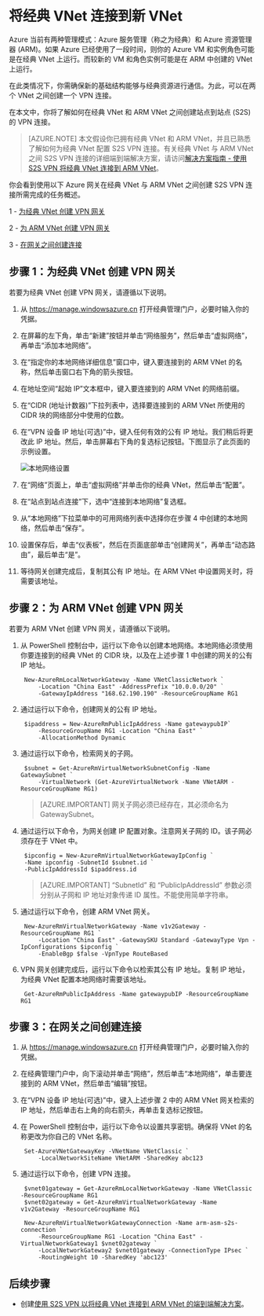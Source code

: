 <!-- ARM: tested -->

<properties 
   pageTitle="如何在 Azure 中将经典 VNet 连接到 ARM VNet"
   description="了解如何在经典 VNet 和新 VNet 之间创建 VPN 连接"
   services="virtual-network"
   documentationCenter="na"
   authors="telmosampaio"
   manager="carmonm"
   editor="tysonn" />
<tags
	ms.service="virtual-network"
	ms.date="03/22/2016"
	wacn.date="06/06/2016"/>

# 将经典 VNet 连接到新 VNet

Azure 当前有两种管理模式：Azure 服务管理（称之为经典）和 Azure 资源管理器 (ARM)。如果 Azure 已经使用了一段时间，则你的 Azure VM 和实例角色可能是在经典 VNet 上运行。而较新的 VM 和角色实例可能是在 ARM 中创建的 VNet 上运行。

在此类情况下，你需确保新的基础结构能够与经典资源进行通信。为此，可以在两个 VNet 之间创建一个 VPN 连接。

在本文中，你将了解如何在经典 VNet 和 ARM VNet 之间创建站点到站点 (S2S) 的 VPN 连接。

>[AZURE.NOTE] 本文假设你已拥有经典 VNet 和 ARM VNet，并且已熟悉了解如何为经典 VNet 配置 S2S VPN 连接。有关经典 VNet 与 ARM VNet 之间 S2S VPN 连接的详细端到端解决方案，请访问[解决方案指南 - 使用 S2S VPN 将经典 VNet 连接到 ARM VNet](/documentation/articles/virtual-networks-arm-asm-s2s/)。

你会看到使用以下 Azure 网关在经典 VNet 与 ARM VNet 之间创建 S2S VPN 连接所需完成的任务概述。

1 - [为经典 VNet 创建 VPN 网关](#Step-1:-Create-a-VPN-gateway-for-the-classic-VNet)

2 - [为 ARM VNet 创建 VPN 网关](#Step-2:-Create-a-VPN-gateway-for-the-ARM-VNet)

3 - [在网关之间创建连接](#Step-3:-Create-a-connection-between-the-gateways)

## <a name="Step-1:-Create-a-VPN-gateway-for-the-classic-VNet"></a> 步骤 1：为经典 VNet 创建 VPN 网关

若要为经典 VNet 创建 VPN 网关，请遵循以下说明。

1. 从 https://manage.windowsazure.cn 打开经典管理门户，必要时输入你的凭据。
2. 在屏幕的左下角，单击“新建”按钮并单击“网络服务”，然后单击“虚拟网络”，再单击“添加本地网络”。
3. 在“指定你的本地网络详细信息”窗口中，键入要连接到的 ARM VNet 的名称，然后单击窗口右下角的箭头按钮。
3. 在地址空间“起始 IP”文本框中，键入要连接到的 ARM VNet 的网络前缀。 
4. 在“CIDR (地址计数器)”下拉列表中，选择要连接到的 ARM VNet 所使用的 CIDR 块的网络部分中使用的位数。
5. 在“VPN 设备 IP 地址(可选)”中，键入任何有效的公有 IP 地址。我们稍后将更改此 IP 地址。然后，单击屏幕右下角的复选标记按钮。下图显示了此页面的示例设置。

	![本地网络设置](./media/virtual-networks-arm-asm-s2s-howto/figurex1.png)

5. 在“网络”页面上，单击“虚拟网络”并单击你的经典 VNet，然后单击“配置”。
6. 在“站点到站点连接”下，选中“连接到本地网络”复选框。
7. 从“本地网络”下拉菜单中的可用网络列表中选择你在步骤 4 中创建的本地网络，然后单击“保存”。
8. 设置保存后，单击“仪表板”，然后在页面底部单击“创建网关”，再单击“动态路由”，最后单击“是”。
9. 等待网关创建完成后，复制其公有 IP 地址。在 ARM VNet 中设置网关时，将需要该地址。

## <a name="Step-2:-Create-a-VPN-gateway-for-the-ARM-VNet"></a> 步骤 2：为 ARM VNet 创建 VPN 网关

若要为 ARM VNet 创建 VPN 网关，请遵循以下说明。

1. 从 PowerShell 控制台中，运行以下命令以创建本地网络。本地网络必须使用你要连接到的经典 VNet 的 CIDR 块，以及在上述步骤 1 中创建的网关的公有 IP 地址。

		New-AzureRmLocalNetworkGateway -Name VNetClassicNetwork `
			-Location "China East" -AddressPrefix "10.0.0.0/20" `
			-GatewayIpAddress "168.62.190.190" -ResourceGroupName RG1

3. 通过运行以下命令，创建网关的公有 IP 地址。

		$ipaddress = New-AzureRmPublicIpAddress -Name gatewaypubIP`
			-ResourceGroupName RG1 -Location "China East" `
			-AllocationMethod Dynamic

4. 通过运行以下命令，检索网关的子网。

		$subnet = Get-AzureRmVirtualNetworkSubnetConfig -Name GatewaySubnet `
			-VirtualNetwork (Get-AzureVirtualNetwork -Name VNetARM -ResourceGroupName RG1) 

	>[AZURE.IMPORTANT] 网关子网必须已经存在，其必须命名为 GatewaySubnet。

5. 通过运行以下命令，为网关创建 IP 配置对象。注意网关子网的 ID。该子网必须存在于 VNet 中。

		$ipconfig = New-AzureRmVirtualNetworkGatewayIpConfig `
		-Name ipconfig -SubnetId $subnet.id `
		-PublicIpAddressId $ipaddress.id

	>[AZURE.IMPORTANT] “SubnetId” 和 “PublicIpAddressId” 参数必须分别从子网和 IP 地址对象传递 ID 属性。不能使用简单字符串。
	
5. 通过运行以下命令，创建 ARM VNet 网关。

		New-AzureRmVirtualNetworkGateway -Name v1v2Gateway -ResourceGroupName RG1 `
			-Location "China East" -GatewaySKU Standard -GatewayType Vpn -IpConfigurations $ipconfig `
			-EnableBgp $false -VpnType RouteBased

6. VPN 网关创建完成后，运行以下命令以检索其公有 IP 地址。复制 IP 地址，为经典 VNet 配置本地网络时需要该地址。

		Get-AzureRmPublicIpAddress -Name gatewaypubIP -ResourceGroupName RG1

## <a name="Step-3:-Create-a-connection-between-the-gateways"></a> 步骤 3：在网关之间创建连接

1. 从 https://manage.windowsazure.cn 打开经典管理门户，必要时输入你的凭据。
2. 在经典管理门户中，向下滚动并单击“网络”，然后单击“本地网络”，单击要连接到的 ARM VNet，然后单击“编辑”按钮。
3. 在“VPN 设备 IP 地址(可选)”中，键入上述步骤 2 中的 ARM VNet 网关检索的 IP 地址，然后单击右上角的向右箭头，再单击复选标记按钮。
4. 在 PowerShell 控制台中，运行以下命令以设置共享密钥。确保将 VNet 的名称更改为你自己的 VNet 名称。

		Set-AzureVNetGatewayKey -VNetName VNetClassic `
			-LocalNetworkSiteName VNetARM -SharedKey abc123

7. 通过运行以下命令，创建 VPN 连接。

		$vnet01gateway = Get-AzureRmLocalNetworkGateway -Name VNetClassic -ResourceGroupName RG1
		$vnet02gateway = Get-AzureRmVirtualNetworkGateway -Name v1v2Gateway -ResourceGroupName RG1
		
		New-AzureRmVirtualNetworkGatewayConnection -Name arm-asm-s2s-connection `
			-ResourceGroupName RG1 -Location "China East" -VirtualNetworkGateway1 $vnet02gateway `
			-LocalNetworkGateway2 $vnet01gateway -ConnectionType IPsec `
			-RoutingWeight 10 -SharedKey 'abc123'

## 后续步骤

- 创建[使用 S2S VPN 以将经典 VNet 连接到 ARM VNet 的端到端解决方案](/documentation/articles/virtual-networks-arm-asm-s2s/)。
<!---HONumber=Mooncake_0516_2016-->
